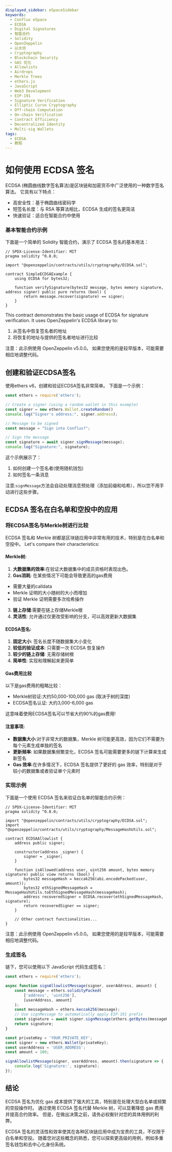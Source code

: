 ```yaml
---
displayed_sidebar: eSpaceSidebar
keywords:
  - Conflux eSpace
  - ECDSA
  - Digital Signatures
  - 智能合约
  - Solidity
  - OpenZeppelin
  - 以太坊
  - Cryptography
  - Blockchain Security
  - GAS 优化
  - Allowlists
  - Airdrops
  - Merkle Trees
  - ethers.js
  - JavaScript
  - Web3 Development
  - EIP-191
  - Signature Verification
  - Elliptic Curve Cryptography
  - Off-chain Computation
  - On-chain Verification
  - Contract Efficiency
  - Decentralized Identity
  - Multi-sig Wallets
tags:
  - ECDSA
  - 教程
---
```


# 如何使用 ECDSA 签名

ECDSA (椭圆曲线数字签名算法)是区块链和加密货币中广泛使用的一种数字签名算法。 它具有以下特点：

- 高安全性：基于椭圆曲线密码学
- 短签名长度：与 RSA 等算法相比，ECDSA 生成的签名更简洁
- 快速验证：适合在智能合约中使用

### 基本智能合约示例

下面是一个简单的 Solidity 智能合约，演示了 ECDSA 签名的基本用法：

```solidity
// SPDX-License-Identifier: MIT
pragma solidity ^0.8.0;

import "@openzeppelin/contracts/utils/cryptography/ECDSA.sol";

contract SimpleECDSAExample {
    using ECDSA for bytes32;

    function verifySignature(bytes32 message, bytes memory signature, address signer) public pure returns (bool) {
        return message.recover(signature) == signer;
    }
}
```

This contract demonstrates the basic usage of ECDSA for signature verification. It uses OpenZeppelin's ECDSA library to:

1. 从签名中恢复签名者的地址
2. 将恢复的地址与提供的签名者地址进行比较

注意：此示例使用 OpenZeppelin v5.0.0。 如果您使用的是较早版本，可能需要相应地调整代码。

## 创建和验证ECDSA签名

使用ethers v6，创建和验证ECDSA签名非常简单。 下面是一个示例：

```javascript
const ethers = require('ethers');

// Create a signer (using a random wallet in this example)
const signer = new ethers.Wallet.createRandom()
console.log("Signer's address:", signer.address);

// Message to be signed
const message = "Sign into Conflux?";

// Sign the message
const signature = await signer.signMessage(message);
console.log("Signature:", signature);
```

这个示例展示了：

1. 如何创建一个签名者(使用随机钱包)
2. 如何签名一条消息

注意:`signMessage`方法会自动处理消息预处理（添加前缀和哈希），所以您不用手动进行这些步骤。

## ECDSA 签名在白名单和空投中的应用

### 将ECDSA签名与Merkle树进行比较

ECDSA 签名和 Merkle 树都是区块链应用中非常有用的技术，特别是在白名单和空投中。 Let's compare their characteristics:

#### Merkle树:

1. **大数据集的效率**:在验证大数据集中的成员资格时表现出色。
2. **Gas消耗**: 在某些情况下可能会导致更高的gas费用
  - 需要大量的calldata
  - Merkle 证明的大小随树的大小而增加
  - 验证 Merkle 证明需要多次哈希操作
3. **链上存储**:需要在链上存储Merkle根
4. **灵活性**: 允许通过仅更改受影响的分支，可以高效更新大数据集

#### ECDSA签名:

1. **固定大小**: 签名长度不随数据集大小变化
2. **较低的验证成本**: 只需要一次 ECDSA 恢复操作
3. **较少的链上存储**: 无需存储树根
4. **简单性**: 实现和理解起来更简单

#### Gas费用比较

以下是gas费用的粗略比较：

- Merkle树验证:大约50,000-100,000 gas (取决于树的深度)
- ECDSA签名认证: 大约3,000-6,000 gas

这意味着使用ECDSA签名可以节省大约90%的gas费用!

#### 注意事项:

- **数据集大小**:对于非常大的数据集，Merkle 树可能更高效，因为它们不需要为每个元素生成单独的签名
- **更新频率**: 如果数据集频繁变化，ECDSA 签名可能需要更多的链下计算来生成新签名
- **Gas 效率**:在许多情况下，ECDSA 签名提供了更好的 gas 效率，特别是对于较小的数据集或者验证单个元素时

### 实现示例

下面是一个使用 ECDSA 签名来验证白名单的智能合约示例：

```solidity
// SPDX-License-Identifier: MIT
pragma solidity ^0.8.0;

import "@openzeppelin/contracts/utils/cryptography/ECDSA.sol";
import "@openzeppelin/contracts/utils/cryptography/MessageHashUtils.sol";

contract ECDSAAllowlist {
    address public signer;

    constructor(address _signer) {
        signer = _signer;
    }

    function isAllowed(address user, uint256 amount, bytes memory signature) public view returns (bool) {
        bytes32 messageHash = keccak256(abi.encodePacked(user, amount));
        bytes32 ethSignedMessageHash = MessageHashUtils.toEthSignedMessageHash(messageHash);
        address recoveredSigner = ECDSA.recover(ethSignedMessageHash, signature);
        return recoveredSigner == signer;
    }

    // Other contract functionalities...
}
```

注意：此示例使用 OpenZeppelin v5.0.0。 如果您使用的是较早版本，可能需要相应地调整代码。

### 生成签名

链下，您可以使用以下 JavaScript 代码生成签名：

```javascript
const ethers = require('ethers');

async function signAllowlistMessage(signer, userAddress, amount) {
    const message = ethers.solidityPacked(
        ['address', 'uint256'],
        [userAddress, amount]
    );
    const messageHash = ethers.keccak256(message);
    // Use signMessage to automatically apply EIP-191 prefix
    const signature = await signer.signMessage(ethers.getBytes(messageHash));
    return signature;
}

const privateKey = 'YOUR_PRIVATE_KEY';
const signer = new ethers.Wallet(privateKey);
const userAddress = 'USER_ADDRESS';
const amount = 100;

signAllowlistMessage(signer, userAddress, amount).then(signature => {
    console.log('Signature:', signature);
});
```

## 结论

ECDSA 签名为优化 gas 成本提供了强大的工具，特别是在处理大型白名单或频繁的空投操作时。 通过使用 ECDSA 签名代替 Merkle 树，可以显著降低 gas 费用并提高合约效率。 但是，在做出决策之前，请务必权衡针对您的具体用例的利弊。

ECDSA 签名的灵活性和效率使其在各种区块链应用中成为宝贵的工具，不仅限于白名单和空投。 随着您对这些概念的熟悉，您可以探索更高级的用例，例如多重签名钱包和去中心化身份系统。
